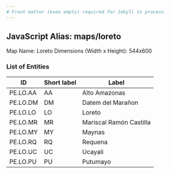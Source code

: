 ```yaml
---
# Front matter (even empty) required for Jekyll to process
---
```


## JavaScript Alias: maps/loreto

Map Name: Loreto
Dimensions (Width x Height): 544x600


### List of Entities

ID | Short label | Label
---|---|---|
PE.LO.AA| AA | Alto Amazonas
PE.LO.DM| DM | Datem del Marañon
PE.LO.LO| LO | Loreto
PE.LO.MR| MR | Mariscal Ramón Castilla
PE.LO.MY| MY | Maynas
PE.LO.RQ| RQ | Requena
PE.LO.UC| UC | Ucayali
PE.LO.PU| PU | Putumayo
